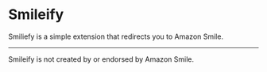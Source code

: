 # Smileify

Smiliefy is a simple extension that redirects you to Amazon Smile.

---

Smileify is not created by or endorsed by Amazon Smile.